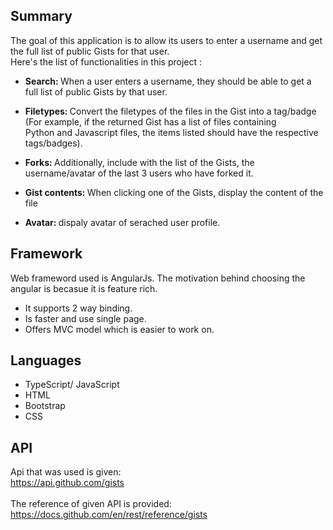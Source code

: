 ## Summary
The goal of this application is to allow its users to enter a username and get the full list of public Gists for that user.  
Here's the list of functionalities in this project : 

- <strong> Search: </strong> When a user enters a username, they should be able to get a full list of public Gists by that user. 

- <strong> Filetypes: </strong> Convert the filetypes of the files in the Gist into a tag/badge (For example, if the returned Gist has a list of files containing &ensp;&ensp;&ensp;&ensp;&ensp;&ensp;&ensp;&ensp; Python and    Javascript files, the items listed should have the respective tags/badges). 

- <strong> Forks: </strong> Additionally, include with the list of the Gists, the username/avatar of the last 3 users who have forked it. 

- <strong> Gist contents: </strong> When clicking one of the Gists, display the content of the file

- <strong> Avatar: </strong> dispaly avatar of serached user profile.

## Framework
Web frameword used is AngularJs. The motivation behind choosing the angular is becasue it is feature rich.  
* It supports 2 way binding.  
* Is faster and use single page.  
* Offers MVC model which is easier to work on.

## Languages
* TypeScript/ JavaScript
* HTML
* Bootstrap
* CSS

## API
Api that was used is given:  
https://api.github.com/gists    
<br>
The reference of given API is provided:  
https://docs.github.com/en/rest/reference/gists
